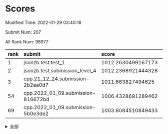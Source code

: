 # Scores

Modified Time: 2022-01-29 03:40:18

Submit Num: 207

All Rank Num: 98977

| rank |               submit               |       score        |       sigma        | pk_num |
| :--- | :--------------------------------- | :----------------- | :----------------- | :----- |
| 1    | jsonzb.test.test_1                 | 1012.2630499167173 | 0.7965806868860305 | 1915   |
| 2    | jsonzb.test.submission_level_4     | 1012.2368921444328 | 0.8024060904601754 | 1911   |
| 3    | cpp.21_12_24.submission-2b2ea0d7   | 1011.663827494625  | 0.7733960383177008 | 1905   |
| 54   | cpp.2022_01_09.submission-816672bd | 1006.4328691289462 | 0.7305772553255604 | 1916   |
| 69   | cpp.2022_01_09.submission-5b0e3de2 | 1003.6084510849433 | 0.7159497364597593 | 1914   |


<details>
<summary>全部</summary>

| rank |                 submit                 |       score        |       sigma        | pk_num |
| :--- | :------------------------------------- | :----------------- | :----------------- | :----- |
| 1    | jsonzb.test.test_1                     | 1012.2630499167173 | 0.7965806868860305 | 1915   |
| 2    | jsonzb.test.submission_level_4         | 1012.2368921444328 | 0.8024060904601754 | 1911   |
| 3    | cpp.21_12_24.submission-2b2ea0d7       | 1011.663827494625  | 0.7733960383177008 | 1905   |
| 4    | gobigger.level_3.submission_level_3_46 | 1011.6266738462849 | 0.7713987199699269 | 1907   |
| 5    | gobigger.level_3.submission_level_3_42 | 1011.0899565544979 | 0.7943818669670843 | 1910   |
| 6    | gobigger.level_3.submission_level_3_19 | 1010.9767448153651 | 0.7586189167350454 | 1906   |
| 7    | gobigger.level_3.submission_level_3_6  | 1010.7829355408434 | 0.758804994841388  | 1910   |
| 8    | gobigger.level_3.submission_level_3_49 | 1010.773037881178  | 0.7784406390076591 | 1914   |
| 9    | gobigger.level_3.submission_level_3_2  | 1010.7498410223126 | 0.7822785007217635 | 1911   |
| 10   | gobigger.level_3.submission_level_3_9  | 1010.6848981973662 | 0.7482742806265221 | 1916   |
| 11   | gobigger.level_3.submission_level_3_13 | 1010.6173755151106 | 0.7609205044534523 | 1912   |
| 12   | gobigger.level_3.submission_level_3_31 | 1010.610591547263  | 0.7683109768014641 | 1912   |
| 13   | gobigger.level_3.submission_level_3_12 | 1010.4073311506824 | 0.762817194069217  | 1911   |
| 14   | gobigger.level_3.submission_level_3_40 | 1010.3223902798441 | 0.7645802696812019 | 1916   |
| 15   | gobigger.level_3.submission_level_3_44 | 1010.3173938685537 | 0.7627622947075933 | 1913   |
| 16   | gobigger.level_3.submission_level_3_4  | 1010.2847188379465 | 0.7524497384349453 | 1910   |
| 17   | gobigger.level_3.submission_level_3_27 | 1010.2021754551735 | 0.766622119444318  | 1911   |
| 18   | gobigger.level_3.submission_level_3_32 | 1010.1702231170545 | 0.7601937462029771 | 1916   |
| 19   | gobigger.level_3.submission_level_3_38 | 1010.1685708570703 | 0.7722991777705145 | 1912   |
| 20   | gobigger.level_3.submission_level_3_43 | 1010.1345200737461 | 0.755751678239824  | 1912   |
| 21   | gobigger.level_3.submission_level_3_0  | 1010.1016353992126 | 0.7659169482893523 | 1912   |
| 22   | gobigger.level_3.submission_level_3_23 | 1010.0968450519308 | 0.758559754147171  | 1911   |
| 23   | gobigger.level_3.submission_level_3_26 | 1010.0715126405281 | 0.7593979974945878 | 1912   |
| 24   | gobigger.level_3.submission_level_3_18 | 1010.0476939021565 | 0.7614863506196706 | 1917   |
| 25   | gobigger.level_3.submission_level_3_1  | 1010.0121489786923 | 0.7558372231098496 | 1909   |
| 26   | gobigger.level_3.submission_level_3_47 | 1009.9723177475786 | 0.764215592974213  | 1916   |
| 27   | gobigger.level_3.submission_level_3_45 | 1009.8586784309111 | 0.7744993959639084 | 1911   |
| 28   | gobigger.level_3.submission_level_3_41 | 1009.836922587647  | 0.762806580690262  | 1915   |
| 29   | gobigger.level_3.submission_level_3_28 | 1009.7958327903409 | 0.7536234368449837 | 1915   |
| 30   | gobigger.level_3.submission_level_3_10 | 1009.7647908252881 | 0.7438252554420721 | 1912   |
| 31   | gobigger.level_3.submission_level_3_5  | 1009.72438950075   | 0.7465808291708117 | 1911   |
| 32   | gobigger.level_3.submission_level_3_8  | 1009.6908545996009 | 0.7609432133514108 | 1915   |
| 33   | gobigger.level_3.submission_level_3_20 | 1009.5907689793778 | 0.7452432910187918 | 1909   |
| 34   | gobigger.level_3.submission_level_3_21 | 1009.5893728338647 | 0.7433440774249365 | 1907   |
| 35   | gobigger.level_3.submission_level_3_24 | 1009.5648991482761 | 0.7592219955973516 | 1912   |
| 36   | gobigger.level_3.submission_level_3_15 | 1009.5443498414821 | 0.7553833947151862 | 1913   |
| 37   | gobigger.level_3.submission_level_3_14 | 1009.498259223451  | 0.7750700060597128 | 1916   |
| 38   | gobigger.level_3.submission_level_3_33 | 1009.4043731372557 | 0.7414883924828456 | 1914   |
| 39   | gobigger.level_3.submission_level_3_48 | 1009.3180210145964 | 0.7377030971040549 | 1913   |
| 40   | gobigger.level_3.submission_level_3_39 | 1009.2654834323121 | 0.7462530187152366 | 1914   |
| 41   | gobigger.level_3.submission_level_3_16 | 1009.1612069707442 | 0.7684303454028594 | 1913   |
| 42   | gobigger.level_3.submission_level_3_30 | 1009.0771606684968 | 0.7505425115423687 | 1912   |
| 43   | gobigger.level_3.submission_level_3_22 | 1009.058083223319  | 0.7367440335585065 | 1908   |
| 44   | gobigger.level_3.submission_level_3_7  | 1009.0551531167341 | 0.7667360006166437 | 1909   |
| 45   | gobigger.level_3.submission_level_3_36 | 1009.0374530999691 | 0.753381102621877  | 1916   |
| 46   | gobigger.level_3.submission_level_3_29 | 1009.0205883259681 | 0.7372164284400049 | 1907   |
| 47   | gobigger.level_3.submission_level_3_17 | 1009.0139265354727 | 0.7459719262617571 | 1912   |
| 48   | gobigger.level_3.submission_level_3_3  | 1008.9882351121954 | 0.7342627659192988 | 1914   |
| 49   | gobigger.level_3.submission_level_3_37 | 1008.9343722315972 | 0.737721959184434  | 1915   |
| 50   | gobigger.level_3.submission_level_3_34 | 1008.8748394883144 | 0.7626508813007334 | 1914   |
| 51   | gobigger.level_3.submission_level_3_35 | 1008.8051465296218 | 0.7640542759547607 | 1909   |
| 52   | gobigger.level_3.submission_level_3_11 | 1008.6885869436519 | 0.7459587178337233 | 1914   |
| 53   | gobigger.level_3.submission_level_3_25 | 1008.5051930726902 | 0.744079420294149  | 1914   |
| 54   | cpp.2022_01_09.submission-816672bd     | 1006.4328691289462 | 0.7305772553255604 | 1916   |
| 55   | gobigger.level_1.submission_level_1_5  | 1004.7600037459731 | 0.7369754671320154 | 1913   |
| 56   | gobigger.level_1.submission_level_1_21 | 1004.3232199757014 | 0.7315557101128113 | 1914   |
| 57   | gobigger.level_1.submission_level_1_27 | 1004.3117360003328 | 0.7132946441768719 | 1918   |
| 58   | gobigger.level_1.submission_level_1_25 | 1004.0509604031029 | 0.7260264178760435 | 1909   |
| 59   | gobigger.level_1.submission_level_1_46 | 1004.0478246113008 | 0.7109011324223877 | 1907   |
| 60   | gobigger.level_1.submission_level_1_44 | 1003.9399855026588 | 0.7222685807776081 | 1910   |
| 61   | gobigger.level_1.submission_level_1_19 | 1003.9161185945802 | 0.7191382415001164 | 1910   |
| 62   | gobigger.level_1.submission_level_1_29 | 1003.8290780068742 | 0.7156817581305315 | 1913   |
| 63   | gobigger.level_1.submission_level_1_28 | 1003.8239435332094 | 0.704663818354272  | 1913   |
| 64   | gobigger.level_1.submission_level_1_42 | 1003.789757912292  | 0.7166013539095704 | 1913   |
| 65   | gobigger.level_1.submission_level_1_9  | 1003.7375295106258 | 0.7234459222366402 | 1911   |
| 66   | gobigger.level_1.submission_level_1_0  | 1003.6596981107324 | 0.7138053543842365 | 1912   |
| 67   | gobigger.level_1.submission_level_1_26 | 1003.650977670274  | 0.7242712648755909 | 1913   |
| 68   | gobigger.level_1.submission_level_1_36 | 1003.6207843401482 | 0.7116210449636714 | 1912   |
| 69   | cpp.2022_01_09.submission-5b0e3de2     | 1003.6084510849433 | 0.7159497364597593 | 1914   |
| 70   | gobigger.level_1.submission_level_1_2  | 1003.6031198876115 | 0.7169078545280844 | 1915   |
| 71   | gobigger.level_1.submission_level_1_14 | 1003.5854653782993 | 0.721029364881038  | 1914   |
| 72   | gobigger.level_1.submission_level_1_6  | 1003.5774631134148 | 0.719885925116789  | 1912   |
| 73   | gobigger.level_1.submission_level_1_12 | 1003.5060444157889 | 0.7132185821212418 | 1915   |
| 74   | gobigger.level_1.submission_level_1_38 | 1003.5035941420615 | 0.706505072720721  | 1914   |
| 75   | gobigger.level_1.submission_level_1_43 | 1003.4476863932385 | 0.7117914575332996 | 1913   |
| 76   | gobigger.level_1.submission_level_1_3  | 1003.4320607034678 | 0.7141455645672401 | 1917   |
| 77   | gobigger.level_1.submission_level_1_17 | 1003.410102390059  | 0.7112502949074306 | 1913   |
| 78   | gobigger.level_1.submission_level_1_20 | 1003.3929709817965 | 0.7128275381227748 | 1909   |
| 79   | gobigger.level_1.submission_level_1_15 | 1003.3748408554038 | 0.7090182609224747 | 1918   |
| 80   | gobigger.level_1.submission_level_1_37 | 1003.3148194535986 | 0.709138339823598  | 1915   |
| 81   | gobigger.level_1.submission_level_1_16 | 1003.246387544901  | 0.7108162635848161 | 1913   |
| 82   | gobigger.level_1.submission_level_1_10 | 1003.2045370821141 | 0.7131449972872783 | 1914   |
| 83   | gobigger.level_1.submission_level_1_39 | 1003.1818901964965 | 0.7193652661701285 | 1911   |
| 84   | gobigger.level_1.submission_level_1_11 | 1003.173646753005  | 0.7118458680967942 | 1910   |
| 85   | gobigger.level_1.submission_level_1_35 | 1003.1700662338737 | 0.720469449992074  | 1914   |
| 86   | gobigger.level_1.submission_level_1_30 | 1003.1509429798837 | 0.723588291311044  | 1914   |
| 87   | gobigger.level_1.submission_level_1_33 | 1003.1382338446765 | 0.7185004527112403 | 1913   |
| 88   | gobigger.level_1.submission_level_1_7  | 1003.0807433880984 | 0.7110319013984364 | 1909   |
| 89   | gobigger.level_1.submission_level_1_45 | 1002.9646596997901 | 0.7183499966768047 | 1917   |
| 90   | gobigger.level_1.submission_level_1_1  | 1002.9594100277894 | 0.7164640556742315 | 1914   |
| 91   | gobigger.level_1.submission_level_1_32 | 1002.9361509741642 | 0.7188353876569302 | 1904   |
| 92   | gobigger.level_1.submission_level_1_18 | 1002.8564339313635 | 0.7159313925547833 | 1912   |
| 93   | gobigger.level_1.submission_level_1_8  | 1002.7938395395637 | 0.7207057215128799 | 1912   |
| 94   | gobigger.level_1.submission_level_1_34 | 1002.766367771351  | 0.7101684319197693 | 1915   |
| 95   | gobigger.level_1.submission_level_1_31 | 1002.7656081402929 | 0.726833309619948  | 1910   |
| 96   | gobigger.level_1.submission_level_1_22 | 1002.7577913879085 | 0.7097090470544253 | 1912   |
| 97   | gobigger.level_1.submission_level_1_49 | 1002.6689094716744 | 0.7034308406157153 | 1916   |
| 98   | gobigger.level_1.submission_level_1_48 | 1002.6310512029522 | 0.7138039041408936 | 1909   |
| 99   | gobigger.level_1.submission_level_1_23 | 1002.5461727121863 | 0.7172238051653858 | 1912   |
| 100  | gobigger.level_1.submission_level_1_13 | 1002.4349186604625 | 0.7195385603983905 | 1911   |
| 101  | gobigger.level_1.submission_level_1_4  | 1002.1543152053366 | 0.709683246734728  | 1912   |
| 102  | gobigger.level_1.submission_level_1_47 | 1001.6089629961417 | 0.7053140330670173 | 1914   |
| 103  | gobigger.level_1.submission_level_1_40 | 1001.5372445073301 | 0.7186202025989527 | 1914   |
| 104  | gobigger.level_1.submission_level_1_24 | 1001.3526867001535 | 0.7167258730995602 | 1913   |
| 105  | gobigger.level_1.submission_level_1_41 | 1000.8181365572293 | 0.7130466941407656 | 1912   |
| 106  | gobigger.random.submission_random_37   | 997.2931747876739  | 0.7034819302910204 | 1915   |
| 107  | gobigger.random.submission_random_31   | 997.2243106381608  | 0.7060956682964104 | 1920   |
| 108  | gobigger.random.submission_random_11   | 997.0542532870594  | 0.7065906594419082 | 1911   |
| 109  | gobigger.random.submission_random_16   | 996.9173448925571  | 0.7119032422184208 | 1914   |
| 110  | gobigger.random.submission_random_7    | 996.8856527374425  | 0.7101751237422166 | 1913   |
| 111  | gobigger.random.submission_random_38   | 996.8077559271827  | 0.7092382786795279 | 1917   |
| 112  | gobigger.random.submission_random_14   | 996.7612886892049  | 0.7006793395809211 | 1916   |
| 113  | gobigger.random.submission_random_39   | 996.6603203338418  | 0.7039815617899915 | 1912   |
| 114  | gobigger.random.submission_random_29   | 996.5860661237803  | 0.7066878609420086 | 1915   |
| 115  | gobigger.random.submission_random_41   | 996.5796070818975  | 0.6940876260392086 | 1912   |
| 116  | gobigger.random.submission_random_43   | 996.5761407273845  | 0.6931511417471756 | 1916   |
| 117  | gobigger.random.submission_random_21   | 996.5391285894317  | 0.7086158359837936 | 1914   |
| 118  | gobigger.random.submission_random_23   | 996.5326864575485  | 0.7013391152784275 | 1914   |
| 119  | gobigger.random.submission_random_34   | 996.4405186020913  | 0.7092717240969318 | 1913   |
| 120  | gobigger.random.submission_random_30   | 996.4112291968737  | 0.7201755791823655 | 1917   |
| 121  | gobigger.random.submission_random_35   | 996.3120557934773  | 0.6918884017044777 | 1915   |
| 122  | gobigger.random.submission_random_17   | 996.3002053870654  | 0.7125815782492105 | 1914   |
| 123  | gobigger.random.submission_random_47   | 996.2955066712897  | 0.7160913734698664 | 1910   |
| 124  | gobigger.random.submission_random_6    | 996.2735558254324  | 0.7096653589283514 | 1915   |
| 125  | gobigger.random.submission_random_15   | 996.2467299353106  | 0.7098345941417102 | 1914   |
| 126  | gobigger.random.submission_random_44   | 996.2297286813078  | 0.7065463241834683 | 1918   |
| 127  | gobigger.random.submission_random_33   | 996.2294853631595  | 0.7159596853708903 | 1914   |
| 128  | gobigger.random.submission_random_22   | 996.2210227618491  | 0.7193368266106838 | 1909   |
| 129  | gobigger.random.submission_random_19   | 996.2030615104405  | 0.7224174835644539 | 1911   |
| 130  | gobigger.random.submission_random_3    | 996.1927047337666  | 0.7044969189893792 | 1910   |
| 131  | gobigger.random.submission_random_32   | 996.0491597771086  | 0.7144354235597564 | 1912   |
| 132  | gobigger.random.submission_random_46   | 996.0368549860208  | 0.7003319486860334 | 1912   |
| 133  | gobigger.random.submission_random_36   | 996.0366372156506  | 0.715256459389129  | 1912   |
| 134  | gobigger.random.submission_random_0    | 996.026928023442   | 0.7225187188651737 | 1909   |
| 135  | gobigger.random.submission_random_9    | 995.987686178883   | 0.7017222552126501 | 1915   |
| 136  | gobigger.random.submission_random_24   | 995.8106918465089  | 0.7027985633210582 | 1909   |
| 137  | gobigger.random.submission_random_28   | 995.7867931619093  | 0.7084616318766396 | 1913   |
| 138  | gobigger.random.submission_random_10   | 995.7113383403123  | 0.6987502811954736 | 1913   |
| 139  | gobigger.random.submission_random_49   | 995.7066487752296  | 0.7237342487722472 | 1912   |
| 140  | gobigger.random.submission_random_4    | 995.6932283066104  | 0.7259502473444962 | 1910   |
| 141  | gobigger.random.submission_random_8    | 995.6577526101224  | 0.7130409616392847 | 1915   |
| 142  | gobigger.random.submission_random_2    | 995.6488499198778  | 0.7135792885585672 | 1916   |
| 143  | gobigger.random.submission_random_25   | 995.5960994329779  | 0.704140086368542  | 1915   |
| 144  | gobigger.random.submission_random_12   | 995.42419939887    | 0.7049107312284493 | 1915   |
| 145  | gobigger.random.submission_random_20   | 995.4092569410946  | 0.7066462138204318 | 1913   |
| 146  | gobigger.random.submission_random_26   | 995.3827537331935  | 0.7104436983096187 | 1908   |
| 147  | gobigger.random.submission_random_45   | 995.2545502714488  | 0.7051720550604434 | 1913   |
| 148  | gobigger.random.submission_random_27   | 995.2277751580366  | 0.7014520185733367 | 1911   |
| 149  | gobigger.random.submission_random_48   | 995.1572975888887  | 0.7167845948383246 | 1918   |
| 150  | gobigger.random.submission_random_5    | 995.1353380243698  | 0.7123608971043194 | 1907   |
| 151  | gobigger.random.submission_random_18   | 995.1216609661172  | 0.712014849532035  | 1910   |
| 152  | gobigger.random.submission_random_42   | 995.0137452002663  | 0.7209887185827092 | 1913   |
| 153  | gobigger.random.submission_random_13   | 994.8494622056204  | 0.7265596998660891 | 1910   |
| 154  | gobigger.random.submission_random_40   | 994.7863152599638  | 0.7213272253453821 | 1913   |
| 155  | gobigger.random.submission_random_1    | 994.6443386813778  | 0.7173276272167188 | 1914   |
| 156  | gobigger.level_2.submission_level_2_32 | 993.666820625303   | 0.7299832668686262 | 1915   |
| 157  | gobigger.level_2.submission_level_2_1  | 993.4600837857765  | 0.7328362454460425 | 1920   |
| 158  | gobigger.level_2.submission_level_2_48 | 993.4137938707013  | 0.727805249949236  | 1908   |
| 159  | gobigger.level_2.submission_level_2_28 | 993.3747879329317  | 0.7287755759902698 | 1914   |
| 160  | gobigger.level_2.submission_level_2_29 | 993.3488951508533  | 0.7402492775131726 | 1912   |
| 161  | gobigger.level_2.submission_level_2_27 | 993.2816329521215  | 0.7222743755369891 | 1912   |
| 162  | gobigger.level_2.submission_level_2_0  | 993.0195522747433  | 0.7482309033626384 | 1913   |
| 163  | gobigger.level_2.submission_level_2_6  | 992.9610847809471  | 0.7498256649463044 | 1910   |
| 164  | gobigger.level_2.submission_level_2_42 | 992.8905094895795  | 0.7284460730809812 | 1911   |
| 165  | gobigger.level_2.submission_level_2_14 | 992.6941078502217  | 0.7504441623175945 | 1912   |
| 166  | gobigger.level_2.submission_level_2_31 | 992.6805603672999  | 0.7350239365031157 | 1913   |
| 167  | gobigger.level_2.submission_level_2_47 | 992.6049110688748  | 0.7379633928085244 | 1915   |
| 168  | gobigger.level_2.submission_level_2_4  | 992.5340733293784  | 0.7526075076572701 | 1918   |
| 169  | gobigger.level_2.submission_level_2_40 | 992.3709515241314  | 0.7627541997188823 | 1910   |
| 170  | gobigger.level_2.submission_level_2_46 | 992.321052054058   | 0.7379971386431428 | 1913   |
| 171  | gobigger.level_2.submission_level_2_49 | 992.2597012701061  | 0.740987798087288  | 1911   |
| 172  | gobigger.level_2.submission_level_2_36 | 992.2389308893071  | 0.7320056462201046 | 1912   |
| 173  | gobigger.level_2.submission_level_2_3  | 992.2181299775956  | 0.7447704616822219 | 1914   |
| 174  | gobigger.level_2.submission_level_2_25 | 992.2161138618719  | 0.7528052034219629 | 1915   |
| 175  | gobigger.level_2.submission_level_2_12 | 992.2143073053213  | 0.741601912544846  | 1914   |
| 176  | gobigger.level_2.submission_level_2_23 | 992.2093436113831  | 0.7546817219260296 | 1917   |
| 177  | gobigger.level_2.submission_level_2_18 | 992.1911572711097  | 0.7476076839663266 | 1904   |
| 178  | gobigger.level_2.submission_level_2_21 | 992.1739551392257  | 0.7337542664596463 | 1914   |
| 179  | gobigger.level_2.submission_level_2_30 | 992.1414519366392  | 0.7409702436714771 | 1913   |
| 180  | gobigger.level_2.submission_level_2_44 | 992.1257005229712  | 0.7332275710962949 | 1910   |
| 181  | gobigger.level_2.submission_level_2_19 | 992.1012471136742  | 0.7372058881085455 | 1919   |
| 182  | gobigger.level_2.submission_level_2_11 | 992.0676079034833  | 0.7637993288777197 | 1906   |
| 183  | gobigger.level_2.submission_level_2_39 | 992.0500815635386  | 0.7489078906410441 | 1914   |
| 184  | gobigger.level_2.submission_level_2_43 | 991.9977271852008  | 0.745162192650403  | 1913   |
| 185  | gobigger.level_2.submission_level_2_15 | 991.9762910067361  | 0.73530786176837   | 1912   |
| 186  | gobigger.level_2.submission_level_2_38 | 991.9692748518165  | 0.7507636990394055 | 1912   |
| 187  | gobigger.level_2.submission_level_2_35 | 991.924111990097   | 0.7427867567035435 | 1913   |
| 188  | gobigger.level_2.submission_level_2_16 | 991.9128369167198  | 0.7387844372677956 | 1909   |
| 189  | gobigger.level_2.submission_level_2_26 | 991.7992704893132  | 0.7351362743994023 | 1911   |
| 190  | gobigger.level_2.submission_level_2_5  | 991.7199265327088  | 0.7578856592415216 | 1914   |
| 191  | gobigger.level_2.submission_level_2_24 | 991.716896065632   | 0.7554881596928251 | 1911   |
| 192  | gobigger.level_2.submission_level_2_22 | 991.7129518743548  | 0.7514674491913467 | 1910   |
| 193  | gobigger.level_2.submission_level_2_17 | 991.6758651887744  | 0.7339565685082297 | 1911   |
| 194  | gobigger.level_2.submission_level_2_10 | 991.5704870920249  | 0.7620101300181328 | 1909   |
| 195  | gobigger.level_2.submission_level_2_9  | 991.552977116058   | 0.751831888004313  | 1913   |
| 196  | gobigger.level_2.submission_level_2_7  | 991.2989985434668  | 0.7410633327974478 | 1908   |
| 197  | gobigger.level_2.submission_level_2_37 | 991.2404206847648  | 0.7457377229321679 | 1913   |
| 198  | gobigger.level_2.submission_level_2_34 | 991.2123713895855  | 0.7522241743002417 | 1914   |
| 199  | gobigger.level_2.submission_level_2_13 | 991.0634259458518  | 0.7578547508414479 | 1913   |
| 200  | gobigger.level_2.submission_level_2_33 | 991.056706435332   | 0.7497917113354374 | 1911   |
| 201  | gobigger.level_2.submission_level_2_45 | 991.03421152957    | 0.761508764488149  | 1917   |
| 202  | gobigger.level_2.submission_level_2_20 | 990.9041944406264  | 0.7826695438625525 | 1912   |
| 203  | gobigger.level_2.submission_level_2_8  | 990.7971071532845  | 0.7627071694388835 | 1913   |
| 204  | gobigger.level_2.submission_level_2_41 | 990.7740859384941  | 0.7400754844154798 | 1914   |
| 205  | gobigger.level_2.submission_level_2_2  | 990.4083985047965  | 0.7639652398542449 | 1918   |
| 206  | gobigger.none.submission_none_1        | 978.1503182261787  | 1.2628476957650534 | 1913   |
| 207  | gobigger.none.submission_none_0        | 975.7802487498544  | 1.4372705796350587 | 1910   |

</details>